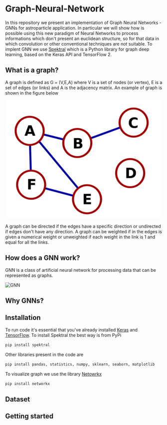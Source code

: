 # Graph-Neural-Network
In this repository we present an implementation of Graph Neural Networks - GNNs for astroparticle application. In particular we will show how is possible using this new paradigm of Neural Networks to process informations which don't present an euclidean structure, so for that data in which convolution or other conventional techniques are not suitable. 
To implent GNN we use [Spektral](https://github.com/danielegrattarola/spektral#readme) which is a Python library for graph deep learning, based on the Keras API and TensorFlow 2. 

## What is a graph?

A graph is defined as G = (V,E,A) where V is a set of nodes (or vertex), E is a set of edges (or links) and A is the adjacency matrix. An example of graph is shown in the figure below

![Example of graph](./images/graph.png)

A graph can be directed if the edges have a specific direction or undirected if edges don't have any direction. 
A graph can be weighted if in the edges is given a numerical weight or unweighted if each weight in the link is 1 and equal for all the links. 

## How does a GNN work?

GNN is a class of artificial neural network for processing data that can be represented as graphs.

![GNN](https://www.google.com/url?sa=i&url=https%3A%2F%2Fwww.datacamp.com%2Ftutorial%2Fcomprehensive-introduction-graph-neural-networks-gnns-tutorial&psig=AOvVaw2FEhkEYHwUAIIBL_9mep-h&ust=1666084512773000&source=images&cd=vfe&ved=0CA0QjRxqFwoTCPC1ps725voCFQAAAAAdAAAAABAE)


## Why GNNs?



## Installation 

To run code it's essential that you've already installed [Keras](https://github.com/keras-team/keras) and [TensorFlow](https://github.com/tensorflow/tensorflow). To install Spektral the best way is from PyPi

```python
pip install spektral
```
Other libraries present in the code are 

```python
pip install pandas, statistics, numpy, sklearn, seaborn, matplotlib
```

To visualize graph we use the library [Netowrkx](https://github.com/networkx/networkx)

```python
pip install networkx
```

## Dataset

## Getting started 


